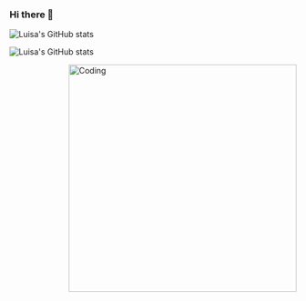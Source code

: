 ### Hi there 👋

![Luisa's GitHub stats](https://github-readme-stats.vercel.app/api?username=luisalpmntl&show_icons=true&theme=jolly)

![Luisa's GitHub stats](https://github-readme-stats.vercel.app/api?username=luisalpmntl&show_icons=true&bg_color=00000000)
  
<img align="right" alt="Coding" width="400" src="add your link here">
  
<!--! 
**luisalpmntl/luisalpmntl** is a ✨ _special_ ✨ repository because its `README.md` (this file) appears on your GitHub profile.

Here are some ideas to get you started:

- 🔭 I’m currently working on ...
- 🌱 I’m currently learning ...
- 👯 I’m looking to collaborate on ...
- 🤔 I’m looking for help with ...
- 💬 Ask me about ...
- 📫 How to reach me: ...
- 😄 Pronouns: ...
- ⚡ Fun fact: ...
-->
